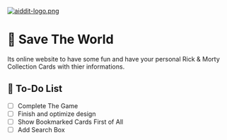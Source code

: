 [![aiddit-logo.png](https://external-content.duckduckgo.com/iu/?u=https%3A%2F%2Ftecake.com%2Fwp-content%2Fuploads%2F2020%2F10%2Fpos.jpg&f=1&nofb=1&ipt=b8fea6499f07abd72a4753fcb9b1d44d89e7263ac4b9546b3c29fc358260be15&ipo=images)](https://postimg.cc/SXPL97JD)
# 🤖 Save The World

Its online website to have some fun and have your personal Rick & Morty Collection Cards with thier informations.

## 🚀 To-Do List

- [ ]  Complete The Game
- [ ]  Finish and optimize design
- [ ]  Show Bookmarked Cards First of All
- [ ]  Add Search Box
